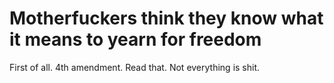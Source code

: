 # Motherfuckers think they know what it means to yearn for freedom

First of all. 4th amendment. Read that. Not everything is shit.
